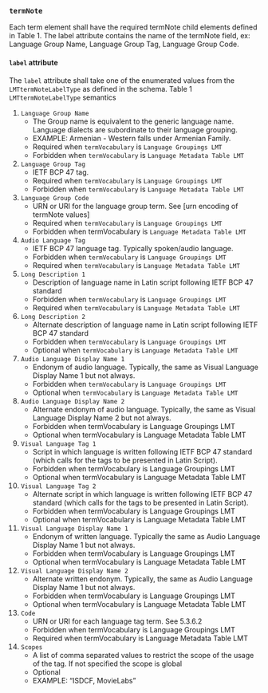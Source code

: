 ### `termNote`

Each term element shall have the required termNote child elements defined in Table 1. The label attribute contains the name of the termNote field, ex:  Language Group Name, Language Group Tag, Language Group Code. 

#### `label` attribute

The `label` attribute shall take one of the enumerated values from the `LMTtermNoteLabelType` as defined in the schema.
Table 1 `LMTtermNoteLabelType` semantics

1. `Language Group Name`
   * The Group name is equivalent to the generic language name.
     Language dialects are subordinate to their language grouping.
   * EXAMPLE: Armenian - Western falls under Armenian Family.
   * Required when `termVocabulary` is `Language Groupings LMT`
   * Forbidden when `termVocabulary` is `Language Metadata Table LMT`
2. `Language Group Tag`
   * IETF BCP 47 tag.
   * Required when `termVocabulary` is `Language Groupings LMT`
   * Forbidden when `termVocabulary` is `Language Metadata Table LMT`
3. `Language Group Code`
   * URN or URI for the language group term. See [urn encoding of termNote values]
   * Required when `termVocabulary` is `Language Groupings LMT`
   * Forbidden when termVocabulary is `Language Metadata Table LMT`
4. `Audio Language Tag`
   * IETF BCP 47 language tag. Typically spoken/audio language.
   * Forbidden when `termVocabulary` is `Language Groupings LMT`
   * Required when `termVocabulary` is `Language Metadata Table LMT`
5. `Long Description 1`
   * Description of language name in Latin script following IETF BCP 47 standard
   * Forbidden when `termVocabulary` is `Language Groupings LMT`
   * Required when `termVocabulary` is `Language Metadata Table LMT`
6. `Long Description 2`
   * Alternate description of language name in Latin script following IETF BCP 47 standard
   * Forbidden when `termVocabulary` is `Language Groupings LMT`
   * Optional when `termVocabulary` is `Language Metadata Table LMT`
7. `Audio Language Display Name 1`
   * Endonym of audio language. Typically, the same as Visual Language Display Name 1 but not always.
   * Forbidden when `termVocabulary` is `Language Groupings LMT`
   * Optional when `termVocabulary` is `Language Metadata Table LMT`
8. `Audio Language Display Name 2`
   * Alternate endonym of audio language. Typically, the same as Visual Language Display Name 2 but not always. 
   * Forbidden when termVocabulary is Language Groupings LMT
   * Optional when termVocabulary is Language Metadata Table LMT
9. `Visual Language Tag 1`
   * Script in which language is written following IETF BCP 47 standard (which calls for the tags to be presented in Latin Script).
   * Forbidden when termVocabulary is Language Groupings LMT
   * Optional when termVocabulary is Language Metadata Table LMT
1. `Visual Language Tag 2`
   * Alternate script in which language is written following IETF BCP 47 standard (which calls for the tags to be presented in Latin Script).
   * Forbidden when termVocabulary is Language Groupings LMT
   * Optional when termVocabulary is Language Metadata Table LMT
1. `Visual Language Display Name 1`
   * Endonym of written language. Typically the same as Audio Language Display Name 1 but not always.
   * Forbidden when termVocabulary is Language Groupings LMT
   * Optional when termVocabulary is Language Metadata Table LMT
1. `Visual Language Display Name 2`
   * Alternate written endonym. Typically, the same as Audio Language Display Name 1 but not always.
   * Forbidden when termVocabulary is Language Groupings LMT
   * Optional when termVocabulary is Language Metadata Table LMT
1. `Code`
   * URN or URI for each language tag term.  See 5.3.6.2
   * Forbidden when termVocabulary is Language Groupings LMT
   * Required when termVocabulary is Language Metadata Table LMT
1. `Scopes`
   * A list of comma separated values to restrict the scope of the usage of the tag. If not specified the scope is global
   * Optional
   * EXAMPLE: “ISDCF, MovieLabs”
